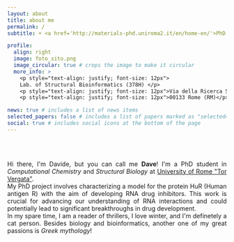 ```yaml
---
layout: about
title: about me
permalink: /
subtitle: ☀️ <a href='http://materials-phd.uniroma2.it/en/home-en/'>PhD program</a> in Materials for Health, Environment and Energy <br> ☀️ Laboratory of <a href='http://structuralbiology.bio.uniroma2.it/'>Structural Biology and Bioinformatics</a>

profile:
  align: right
  image: foto_sito.png
  image_circular: true # crops the image to make it circular
  more_info: >
    <p style="text-align: justify; font-size: 12px">
    Lab. of Structural Bioinformatics (378H) </p>
    <p style="text-align: justify; font-size: 12px">Via della Ricerca Scientifica 1</p>
    <p style="text-align: justify; font-size: 12px">00133 Rome (RM)</p>

news: true # includes a list of news items
selected_papers: false # includes a list of papers marked as "selected={true}"
social: true # includes social icons at the bottom of the page
---
```

<br><br>
<p style="text-align: justify;">
Hi there, I'm Davide, but you can call me <b>Dave</b>! I'm a PhD student in <i>Computational Chemistry</i> and <i>Structural Biology</i> at <a href='https://web.uniroma2.it/en'>University of Rome "Tor Vergata"</a>.<br>
My PhD project involves characterizing a model for the protein HuR (Human antigen R) with the aim of developing RNA drug inhibitors. This work is crucial for advancing our understanding of RNA interactions and could potentially lead to significant breakthroughs in drug development. <br>
In my spare time, I am a reader of thrillers, I love winter, and I'm definetely a cat person. Besides biology and bioinformatics, another one of my great passions is <i>Greek mythology</i>!
